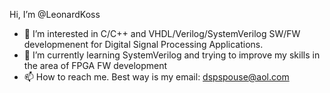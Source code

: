 Hi, I’m @LeonardKoss
- 👀 I’m interested in C/C++ and VHDL/Verilog/SystemVerilog SW/FW developmenent for Digital Signal Processing Applications.
- 🌱 I’m currently learning SystemVerilog and trying to improve my skills in the area of FPGA FW development
- 📫 How to reach me.  Best way is my email: dspspouse@aol.com

<!---
LeonardKoss/LeonardKoss is a ✨ special ✨ repository because its `README.md` (this file) appears on your GitHub profile.
You can click the Preview link to take a look at your changes.
--->
